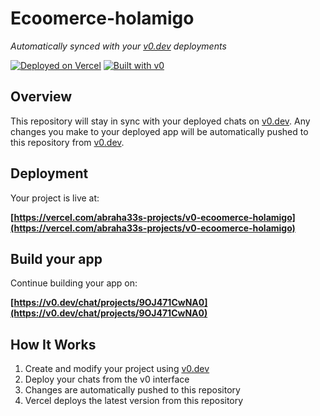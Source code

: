 # Ecoomerce-holamigo

*Automatically synced with your [v0.dev](https://v0.dev) deployments*

[![Deployed on Vercel](https://img.shields.io/badge/Deployed%20on-Vercel-black?style=for-the-badge&logo=vercel)](https://vercel.com/abraha33s-projects/v0-ecoomerce-holamigo)
[![Built with v0](https://img.shields.io/badge/Built%20with-v0.dev-black?style=for-the-badge)](https://v0.dev/chat/projects/9OJ471CwNA0)

## Overview

This repository will stay in sync with your deployed chats on [v0.dev](https://v0.dev).
Any changes you make to your deployed app will be automatically pushed to this repository from [v0.dev](https://v0.dev).

## Deployment

Your project is live at:

**[https://vercel.com/abraha33s-projects/v0-ecoomerce-holamigo](https://vercel.com/abraha33s-projects/v0-ecoomerce-holamigo)**

## Build your app

Continue building your app on:

**[https://v0.dev/chat/projects/9OJ471CwNA0](https://v0.dev/chat/projects/9OJ471CwNA0)**

## How It Works

1. Create and modify your project using [v0.dev](https://v0.dev)
2. Deploy your chats from the v0 interface
3. Changes are automatically pushed to this repository
4. Vercel deploys the latest version from this repository